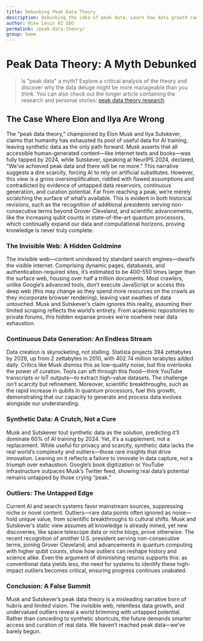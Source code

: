 ```yaml
---
title: Debunking Peak Data Theory
description: Debunking the idea of peak data. Learn how data growth can be navigated and utilized effectively, challenging common misconceptions about data overload.
author: Mike Levin AI SEO
permalink: /peak-data-theory/
group: home
---
```


# Peak Data Theory: A Myth Debunked

> Is "peak data" a myth? Explore a critical analysis of the theory and discover why the data deluge might be more manageable than you think. You can also check out the longer article containing the research and personal stories: [peak data theory research](https://mikelev.in/futureproof/peak-data-musk-sutskever-wrong/).

## The Case Where Elon and Ilya Are Wrong

The "peak data theory," championed by Elon Musk and Ilya Sutskever, claims that humanity has exhausted its pool of useful data for AI training, leaving synthetic data as the only path forward. Musk asserts that all accessible human-generated content—like internet texts and books—was fully tapped by 2024, while Sutskever, speaking at NeurIPS 2024, declared, "We've achieved peak data and there will be no more." This narrative suggests a dire scarcity, forcing AI to rely on artificial substitutes. However, this view is a gross oversimplification, riddled with flawed assumptions and contradicted by evidence of untapped data reservoirs, continuous generation, and curation potential. Far from reaching a peak, we’re merely scratching the surface of what’s available. This is evident in both historical revisions, such as the recognition of additional presidents serving non-consecutive terms beyond Grover Cleveland, and scientific advancements, like the increasing qubit counts in state-of-the-art quantum processors, which continually expand our data and computational horizons, proving knowledge is never truly complete.

### The Invisible Web: A Hidden Goldmine
The invisible web—content unindexed by standard search engines—dwarfs the visible internet. Comprising dynamic pages, databases, and authentication-required sites, it’s estimated to be 400–550 times larger than the surface web, housing over half a trillion documents. Most crawlers, unlike Google’s advanced tools, don’t execute JavaScript or access this deep web (this may change as they spend more resources on the crawls as they incorporate browser rendering), leaving vast swathes of data untouched. Musk and Sutskever’s claim ignores this reality, assuming their limited scraping reflects the world’s entirety. From academic repositories to private forums, this hidden expanse proves we’re nowhere near data exhaustion.

### Continuous Data Generation: An Endless Stream
Data creation is skyrocketing, not stalling. Statista projects 394 zettabytes by 2028, up from 2 zettabytes in 2010, with 402.74 million terabytes added daily. Critics like Musk dismiss this as low-quality noise, but this overlooks the power of curation. Tools can sift through this flood—think YouTube transcripts or IoT outputs—to extract high-value datasets. The challenge isn’t scarcity but refinement. Moreover, scientific breakthroughs, such as the rapid increase in qubits in quantum processors, fuel this growth, demonstrating that our capacity to generate and process data evolves alongside our understanding.

### Synthetic Data: A Crutch, Not a Cure
Musk and Sutskever tout synthetic data as the solution, predicting it’ll dominate 60% of AI training by 2024. Yet, it’s a supplement, not a replacement. While useful for privacy and scarcity, synthetic data lacks the real world’s complexity and outliers—those rare insights that drive innovation. Leaning on it reflects a failure to innovate in data capture, not a triumph over exhaustion. Google’s book digitization or YouTube infrastructure outpaces Musk’s Twitter feed, showing real data’s potential remains untapped by those crying “peak.”

### Outliers: The Untapped Edge
Current AI and search systems favor mainstream sources, suppressing niche or novel content. Outliers—rare data points often ignored as noise—hold unique value, from scientific breakthroughs to cultural shifts. Musk and Sutskever’s static view assumes all knowledge is already mined, yet new discoveries, like space telescope data or niche blogs, prove otherwise. The recent recognition of another U.S. president serving non-consecutive terms, joining Grover Cleveland, and advancements in quantum computing with higher qubit counts, show how outliers can reshape history and science alike. Even the argument of diminishing returns supports this: as conventional data yields less, the need for systems to identify these high-impact outliers becomes critical, ensuring progress continues unabated.

### Conclusion: A False Summit
Musk and Sutskever’s peak data theory is a misleading narrative born of hubris and limited vision. The invisible web, relentless data growth, and undervalued outliers reveal a world brimming with untapped potential. Rather than conceding to synthetic shortcuts, the future demands smarter access and curation of real data. We haven’t reached peak data—we’ve barely begun.

